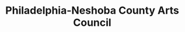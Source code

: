 ---
layout: repo
title: "Philadelphia-Neshoba County Arts Council"
id: 23632
permalink: repos/23632/
---